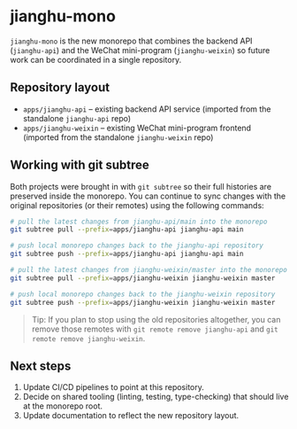 # jianghu-mono

`jianghu-mono` is the new monorepo that combines the backend API (`jianghu-api`) and the WeChat mini-program (`jianghu-weixin`) so future work can be coordinated in a single repository.

## Repository layout

- `apps/jianghu-api` – existing backend API service (imported from the standalone `jianghu-api` repo)
- `apps/jianghu-weixin` – existing WeChat mini-program frontend (imported from the standalone `jianghu-weixin` repo)

## Working with git subtree

Both projects were brought in with `git subtree` so their full histories are preserved inside the monorepo. You can continue to sync changes with the original repositories (or their remotes) using the following commands:

```bash
# pull the latest changes from jianghu-api/main into the monorepo
git subtree pull --prefix=apps/jianghu-api jianghu-api main

# push local monorepo changes back to the jianghu-api repository
git subtree push --prefix=apps/jianghu-api jianghu-api main

# pull the latest changes from jianghu-weixin/master into the monorepo
git subtree pull --prefix=apps/jianghu-weixin jianghu-weixin master

# push local monorepo changes back to the jianghu-weixin repository
git subtree push --prefix=apps/jianghu-weixin jianghu-weixin master
```

> Tip: If you plan to stop using the old repositories altogether, you can remove those remotes with `git remote remove jianghu-api` and `git remote remove jianghu-weixin`.

## Next steps

1. Update CI/CD pipelines to point at this repository.
2. Decide on shared tooling (linting, testing, type-checking) that should live at the monorepo root.
3. Update documentation to reflect the new repository layout.
